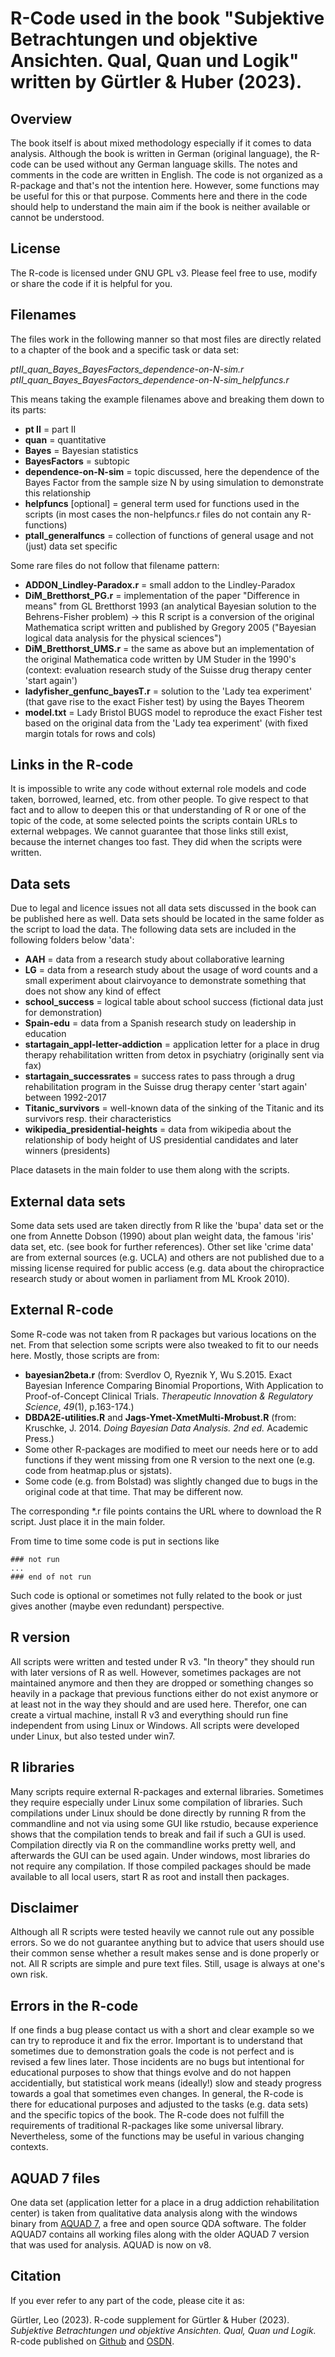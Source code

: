 ﻿# R-Code used in the book "Subjektive Betrachtungen und objektive Ansichten. Qual, Quan und Logik" written by Gürtler & Huber (2023).

## Overview

The book itself is about mixed methodology especially if it comes to data analysis. Although the book is written in German (original language), the R-code can be used without any German language skills. The notes and comments in the code are written in English. The code is not organized as a R-package and that's not the intention here. However, some functions may be useful for this or that purpose. Comments here and there in the code should help to understand the main aim if the book is neither available or cannot be understood.

## License

The R-code is licensed under GNU GPL v3. Please feel free to use, modify or share the code if it is helpful for you.

## Filenames

The files work in the following manner so that most files are directly related to a chapter of the book and a specific task or data set:

*ptII_quan_Bayes_BayesFactors_dependence-on-N-sim.r*
*ptII_quan_Bayes_BayesFactors_dependence-on-N-sim_helpfuncs.r*

This means taking the example filenames above and breaking them down to its parts:

- **pt II** = part II
- **quan** = quantitative
- **Bayes** = Bayesian statistics
- **BayesFactors** = subtopic
- **dependence-on-N-sim** = topic discussed, here the dependence of the Bayes Factor from the sample size N by using simulation to demonstrate this relationship
- **helpfuncs** [optional] = general term used for functions used in the scripts (in most cases the non-helpfuncs.r files do not contain any R-functions)
- **ptall_generalfuncs** = collection of functions of general usage and not (just) data set specific

Some rare files do not follow that filename pattern:

- **ADDON_Lindley-Paradox.r** = small addon to the Lindley-Paradox
- **DiM_Bretthorst_PG.r** = implementation of the paper "Difference in means" from GL Bretthorst 1993 (an analytical Bayesian solution to the Behrens-Fisher problem) -> this R script is a conversion of the original Mathematica script written and published by Gregory 2005 ("Bayesian logical data analysis for the physical sciences")
- **DiM_Bretthorst_UMS.r** = the same as above but an implementation of the original Mathematica code written by UM Studer in the 1990's (context: evaluation research study of the Suisse drug therapy center 'start again')
- **ladyfisher_genfunc_bayesT.r**  = solution to the 'Lady tea experiment' (that gave rise to the exact Fisher test) by using the Bayes Theorem
- **model.txt** = Lady Bristol BUGS model to reproduce the exact Fisher test based on the original data from the 'Lady tea experiment' (with fixed margin totals for rows and cols)

## Links in the R-code

It is impossible to write any code without external role models and code taken, borrowed, learned, etc. from other people. To give respect to that fact and to allow to deepen this or that understanding of R or one of the topic of the code, at some selected points the scripts contain URLs to external webpages. We cannot guarantee that those links still exist, because the internet changes too fast. They did when the scripts were written.

## Data sets

Due to legal and licence issues not all data sets discussed in the book can be published here as well. Data sets should be located in the same folder as the script to load the data. The following data sets are included in the following folders below 'data':

- **AAH** = data from a research study about collaborative learning
- **LG** = data from a research study about the usage of word counts and a small experiment about clairvoyance to demonstrate something that does not show any kind of effect
- **school_success** = logical table about school success (fictional data just for demonstration)
- **Spain-edu** = data from a Spanish research study on leadership in education
- **startagain_appl-letter-addiction** = application letter for a place in drug therapy rehabilitation written from detox in psychiatry (originally sent via fax)
- **startagain_successrates** = success rates to pass through a drug rehabilitation program in the Suisse drug therapy center 'start again' between 1992-2017
- **Titanic_survivors** = well-known data of the sinking of the Titanic and its survivors resp. their characteristics
- **wikipedia_presidential-heights** = data from wikipedia about the relationship of body height of US presidential candidates and later winners (presidents)

Place datasets in the main folder to use them along with the scripts.

## External data sets

Some data sets used are taken directly from R like the 'bupa' data set or the one from Annette Dobson (1990) about plan weight data, the famous 'iris' data set, etc. (see book for further references). Other set like 'crime data' are from external sources (e.g. UCLA) and others are not published due to a missing license required for public access (e.g. data about the chiropractice research study or about women in parliament from ML Krook 2010).

## External R-code

Some R-code was not taken from R packages but various locations on the net. From that selection some scripts were also tweaked to fit to our needs here. Mostly, those scripts are from:

- **bayesian2beta.r** (from: Sverdlov O, Ryeznik Y, Wu S.2015.  Exact Bayesian Inference Comparing Binomial Proportions, With Application to Proof-of-Concept Clinical Trials. *Therapeutic Innovation & Regulatory Science*, *49*(1), p.163-174.)
- **DBDA2E-utilities.R** and **Jags-Ymet-XmetMulti-Mrobust.R** (from: Kruschke, J. 2014. *Doing Bayesian Data Analysis. 2nd ed.* Academic Press.)
- Some other R-packages are modified to meet our needs here or to add functions if they went missing from one R version to the next one (e.g. code from heatmap.plus or sjstats).
- Some code (e.g. from Bolstad) was slightly changed due to bugs in the original code at that time. That may be different now.

The corresponding *.r file points contains the URL where to download the R script. Just place it in the main folder.

From time to time some code is put in sections like

```
### not run
...
### end of not run
```

Such code is optional or sometimes not fully related to the book or just gives another (maybe even redundant) perspective.

## R version

All scripts were written and tested under R v3. "In theory" they should run with later versions of R as well. However, sometimes packages are not maintained anymore and then they are dropped or something changes so heavily in a package that previous functions either do not exist anymore or at least not in the way they should and are used here. Therefor, one can create a virtual machine, install R v3 and everything should run fine independent from using Linux or Windows. All scripts were developed under Linux, but also tested under win7.

## R libraries

Many scripts require external R-packages and external libraries. Sometimes they require especially under Linux some compilation of libraries. Such compilations under Linux should be done directly by running R from the commandline and not via using some GUI like rstudio, because experience shows that the compilation tends to break and fail if such a GUI is used. Compilation directly via R on the commandline works pretty well, and afterwards the GUI can be used again. Under windows, most libraries do not require any compilation. If those compiled packages should be made available to all local users, start R as root and install then packages.

## Disclaimer

Although all R scripts were tested heavily we cannot rule out any possible errors. So we do not guarantee anything but to advice that users should use their common sense whether a result makes sense and is done properly or not. All R scripts are simple and pure text files. Still, usage is always at one's own risk.

## Errors in the R-code

If one finds a bug please contact us with a short and clear example so we can try to reproduce it and fix the error. Important is to understand that sometimes due to demonstration goals the code is not perfect and is revised a few lines later. Those incidents are no bugs but intentional for educational purposes to show that things evolve and do not happen accidentially, but statistical work means (ideally!) slow and steady progress towards a goal that sometimes even changes. In general, the R-code is there for educational purposes and adjusted to the tasks (e.g. data sets) and the specific topics of the book. The R-code does not fulfill the requirements of traditional R-packages like some universal library. Nevertheless, some of the functions may be useful in various changing contexts.

## AQUAD 7 files

One data set (application letter for a place in a drug addiction rehabilitation center) is taken from qualitative data analysis along with the windows binary from [AQUAD 7](https://www.aquad.de), a free and open source QDA software. The folder AQUAD7 contains all working files along with the older AQUAD 7 version that was used for analysis. AQUAD is now on v8.

## Citation

If you ever refer to any part of the code, please cite it as:

Gürtler, Leo (2023). R-code supplement for Gürtler & Huber (2023). *Subjektive Betrachtungen und objektive Ansichten. Qual, Quan und Logik.* R-code published on [Github](https://github.com/abcnorio/mixedmethod-rcode) and [OSDN](https://osdn.net/projects/mixedmethod-rcode).

